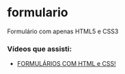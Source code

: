 # formulario
Formulário com apenas HTML5 e CSS3

### Vídeos que assisti: 
- [FORMULÁRIOS COM HTML e CSS!](https://youtu.be/wwqOJ2o84S4?si=F_BMf_e0hj0qXuka)